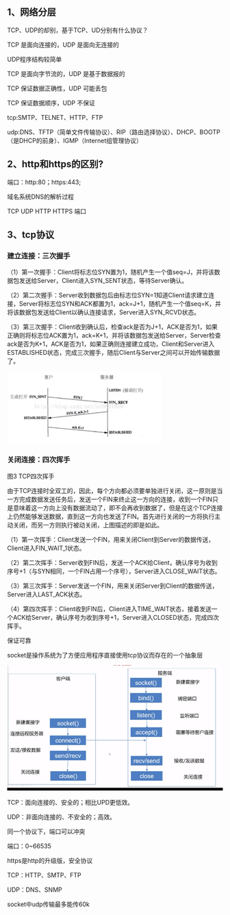 ## 1、网络分层

TCP、UDP的却别，基于TCP、UD分别有什么协议？

TCP 是面向连接的，UDP 是面向无连接的

UDP程序结构较简单

TCP 是面向字节流的，UDP 是基于数据报的

TCP 保证数据正确性，UDP 可能丢包

TCP 保证数据顺序，UDP 不保证

 

tcp:SMTP、TELNET、HTTP、FTP

udp:DNS、TFTP（简单文件传输协议）、RIP（路由选择协议）、DHCP、BOOTP（是DHCP的前身）、IGMP（Internet组管理协议）

 

## **2、http和https的区别?**

端口：http:80；https:443;

域名系统DNS的解析过程

TCP UDP HTTP HTTPS 端口

 

## **3、tcp协议**

### **建立连接：三次握手**

（1）第一次握手：Client将标志位SYN置为1，随机产生一个值seq=J，并将该数据包发送给Server，Client进入SYN_SENT状态，等待Server确认。

（2）第二次握手：Server收到数据包后由标志位SYN=1知道Client请求建立连接，Server将标志位SYN和ACK都置为1，ack=J+1，随机产生一个值seq=K，并将该数据包发送给Client以确认连接请求，Server进入SYN_RCVD状态。

（3）第三次握手：Client收到确认后，检查ack是否为J+1，ACK是否为1，如果正确则将标志位ACK置为1，ack=K+1，并将该数据包发送给Server，Server检查ack是否为K+1，ACK是否为1，如果正确则连接建立成功，Client和Server进入ESTABLISHED状态，完成三次握手，随后Client与Server之间可以开始传输数据了。

<img src="img\tcp_1.jpg" />

### **关闭连接：四次挥手**

图3 TCP四次挥手

​    由于TCP连接时全双工的，因此，每个方向都必须要单独进行关闭，这一原则是当一方完成数据发送任务后，发送一个FIN来终止这一方向的连接，收到一个FIN只是意味着这一方向上没有数据流动了，即不会再收到数据了，但是在这个TCP连接上仍然能够发送数据，直到这一方向也发送了FIN。首先进行关闭的一方将执行主动关闭，而另一方则执行被动关闭，上图描述的即是如此。

​    （1）第一次挥手：Client发送一个FIN，用来关闭Client到Server的数据传送，Client进入FIN_WAIT_1状态。

​    （2）第二次挥手：Server收到FIN后，发送一个ACK给Client，确认序号为收到序号+1（与SYN相同，一个FIN占用一个序号），Server进入CLOSE_WAIT状态。

​    （3）第三次挥手：Server发送一个FIN，用来关闭Server到Client的数据传送，Server进入LAST_ACK状态。

​    （4）第四次挥手：Client收到FIN后，Client进入TIME_WAIT状态，接着发送一个ACK给Server，确认序号为收到序号+1，Server进入CLOSED状态，完成四次挥手。

保证可靠





socket是操作系统为了方便应用程序直接使用tcp协议而存在的一个抽象层

<img src="img/socket.png" />





TCP：面向连接的、安全的；相比UPD更低效。

UDP：非面向连接的、不安全的；高效。

同一个协议下，端口可以冲突

端口：0~66535

https是http的升级版，安全协议

TCP：HTTP、SMTP、FTP

UDP：DNS、SNMP

 

socket中udp传输最多能传60k